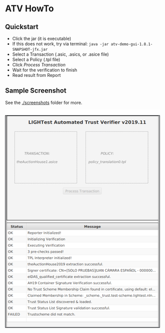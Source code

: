 # ATV HowTo

## Quickstart

* Click the jar (it is executable)
* If this does not work, try via terminal:
  `java -jar atv-demo-gui-1.8.1-SNAPSHOT-jfx.jar`
* Select a Transaction (.asic, .asics, or .asice file)
* Select a Policy (.tpl file)
* Click *Process Transaction*
* Wait for the verification to finish
* Read result from Report


## Sample Screenshot

See the [./screenshots](screenshots) folder for more.

![](screenshots/3_executing.png)

